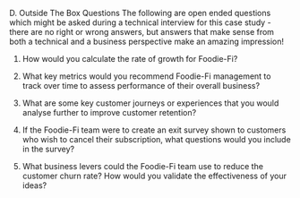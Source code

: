 D. Outside The Box Questions
The following are open ended questions which might be asked during a technical interview for this case study - there are no right or wrong answers, but answers that make sense from both a technical and a business perspective make an amazing impression!

1. How would you calculate the rate of growth for Foodie-Fi?


2. What key metrics would you recommend Foodie-Fi management to track over time to assess performance of their overall business?


3. What are some key customer journeys or experiences that you would analyse further to improve customer retention?


4. If the Foodie-Fi team were to create an exit survey shown to customers who wish to cancel their subscription, what questions would you include in the survey?


5. What business levers could the Foodie-Fi team use to reduce the customer churn rate? How would you validate the effectiveness of your ideas?

